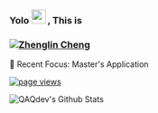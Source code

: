 ### Yolo <img src="https://c.tenor.com/StmGV2_YmjEAAAAi/winking-face-joypixels.gif" width="25" /> , This is


<h3 align="left"><a href="https://haofeiyu.me">
   <img alt="Zhenglin Cheng" src="https://readme-typing-svg.herokuapp.com/?lines=Zhenglin+Cheng&font=Fira%20Code&width=440&height=45&color=68C3D4&vCenter=true&size=21"></a>
</h3>

🤔 Recent Focus: Master's Application

<p align="left">
  <a href="https://github.com/QAQdev/QAQdev">
    <img src="https://komarev.com/ghpvc/?username=QAQdev" alt="page views" />
  </a>
</p>

![QAQdev's Github Stats](https://github-readme-stats.vercel.app/api?username=QAQdev&bg_color=30,0ff1ce,904e95&title_color=fff&text_color=fff)
